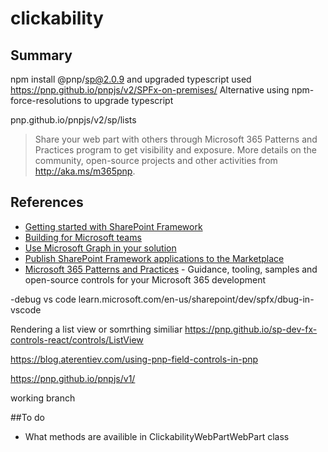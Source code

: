 # clickability

## Summary

npm install @pnp/sp@2.0.9 and upgraded typescript
used https://pnp.github.io/pnpjs/v2/SPFx-on-premises/  Alternative using npm-force-resolutions to upgrade typescript

pnp.github.io/pnpjs/v2/sp/lists

> Share your web part with others through Microsoft 365 Patterns and Practices program to get visibility and exposure. More details on the community, open-source projects and other activities from http://aka.ms/m365pnp.

## References

- [Getting started with SharePoint Framework](https://docs.microsoft.com/en-us/sharepoint/dev/spfx/set-up-your-developer-tenant)
- [Building for Microsoft teams](https://docs.microsoft.com/en-us/sharepoint/dev/spfx/build-for-teams-overview)
- [Use Microsoft Graph in your solution](https://docs.microsoft.com/en-us/sharepoint/dev/spfx/web-parts/get-started/using-microsoft-graph-apis)
- [Publish SharePoint Framework applications to the Marketplace](https://docs.microsoft.com/en-us/sharepoint/dev/spfx/publish-to-marketplace-overview)
- [Microsoft 365 Patterns and Practices](https://aka.ms/m365pnp) - Guidance, tooling, samples and open-source controls for your Microsoft 365 development

-debug vs code learn.microsoft.com/en-us/sharepoint/dev/spfx/dbug-in-vscode

Rendering a list view or somrthing similiar
https://pnp.github.io/sp-dev-fx-controls-react/controls/ListView

https://blog.aterentiev.com/using-pnp-field-controls-in-pnp


https://pnp.github.io/pnpjs/v1/

working branch

##To do

- What methods are availible in ClickabilityWebPartWebPart class